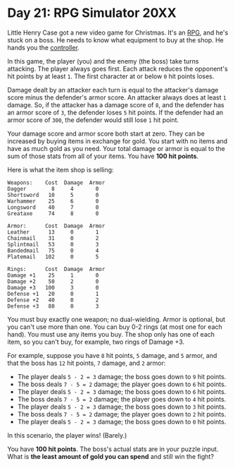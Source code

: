 # Day 21: RPG Simulator 20XX
Little Henry Case got a new video game for Christmas. It's an 
[RPG](https://en.wikipedia.org/wiki/Role-playing_video_game), and he's stuck on a boss. He needs to know what equipment 
to buy at the shop. He hands you the [controller](https://en.wikipedia.org/wiki/Game_controller).

In this game, the player (you) and the enemy (the boss) take turns attacking. The player always goes first. Each attack 
reduces the opponent's hit points by at least `1`. The first character at or below `0` hit points loses.

Damage dealt by an attacker each turn is equal to the attacker's damage score minus the defender's armor score. An 
attacker always does at least `1` damage. So, if the attacker has a damage score of `8`, and the defender has an armor 
score of `3`, the defender loses `5` hit points. If the defender had an armor score of `300`, the defender would still 
lose `1` hit point.

Your damage score and armor score both start at zero. They can be increased by buying items in exchange for gold. You 
start with no items and have as much gold as you need. Your total damage or armor is equal to the sum of those stats 
from all of your items. You have **100 hit points**.

Here is what the item shop is selling:
```
Weapons:    Cost  Damage  Armor
Dagger        8     4       0
Shortsword   10     5       0
Warhammer    25     6       0
Longsword    40     7       0
Greataxe     74     8       0

Armor:      Cost  Damage  Armor
Leather      13     0       1
Chainmail    31     0       2
Splintmail   53     0       3
Bandedmail   75     0       4
Platemail   102     0       5

Rings:      Cost  Damage  Armor
Damage +1    25     1       0
Damage +2    50     2       0
Damage +3   100     3       0
Defense +1   20     0       1
Defense +2   40     0       2
Defense +3   80     0       3
```
You must buy exactly one weapon; no dual-wielding. Armor is optional, but you can't use more than one. You can buy 0-2 
rings (at most one for each hand). You must use any items you buy. The shop only has one of each item, so you can't buy, 
for example, two rings of Damage +3.

For example, suppose you have `8` hit points, `5` damage, and `5` armor, and that the boss has `12` hit points, `7` 
damage, and `2` armor:
* The player deals `5 - 2 = 3` damage; the boss goes down to `9` hit points.
* The boss deals `7 - 5 = 2` damage; the player goes down to `6` hit points.
* The player deals `5 - 2 = 3` damage; the boss goes down to `6` hit points.
* The boss deals `7 - 5 = 2` damage; the player goes down to `4` hit points.
* The player deals `5 - 2 = 3` damage; the boss goes down to `3` hit points.
* The boss deals `7 - 5 = 2` damage; the player goes down to `2` hit points.
* The player deals `5 - 2 = 3` damage; the boss goes down to `0` hit points.

In this scenario, the player wins! (Barely.)

You have **100 hit points**. The boss's actual stats are in your puzzle input. What is **the least amount of gold you 
can spend** and still win the fight?

